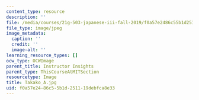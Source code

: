```yaml
---
content_type: resource
description: ''
file: /media/courses/21g-503-japanese-iii-fall-2019/f0a57e2486c55b1d251119debfca8e33_Takako_A.jpg
file_type: image/jpeg
image_metadata:
  caption: ''
  credit: ''
  image-alt: ''
learning_resource_types: []
ocw_type: OCWImage
parent_title: Instructor Insights
parent_type: ThisCourseAtMITSection
resourcetype: Image
title: Takako_A.jpg
uid: f0a57e24-86c5-5b1d-2511-19debfca8e33
---
```


